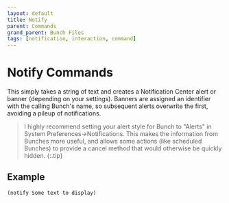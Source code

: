 ```yaml
---
layout: default
title: Notify
parent: Commands
grand_parent: Bunch Files
tags: [notification, interaction, command]
---
```

# Notify Commands

This simply takes a string of text and creates a Notification Center alert or banner (depending on your settings). Banners are assigned an identifier with the calling Bunch's name, so subsequent alerts overwrite the first, avoiding a pileup of notifications.

> I highly recommend setting your alert style for Bunch to "Alerts" in System Preferences->Notifications. This makes the information from Bunches more useful, and allows some actions (like scheduled Bunches) to provide a cancel method that would otherwise be quickly hidden.
{:.tip}

## Example

```bunch
(notify Some text to display)
```
